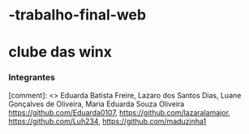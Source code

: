 # -trabalho-final-web

# clube das winx

### Integrantes
[comment]: <> Eduarda Batista Freire, Lazaro dos Santos Dias, Luane Gonçalves de Oliveira, Maria Eduarda Souza Oliveira
https://github.com/Eduarda0107, https://github.com/lazaralamajor, https://github.com/Luh234, https://github.com/maduzinha1